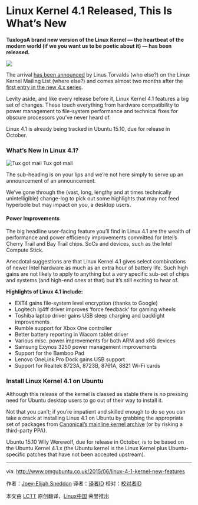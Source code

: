 Linux Kernel 4.1 Released, This Is What’s New
================================================================================
**TuxlogoA brand new version of the Linux Kernel — the heartbeat of the modern world (if we you want us to be poetic about it) — has been released.**

![](http://www.omgubuntu.co.uk/wp-content/uploads/2011/07/Tux-psd3894.jpg)

The arrival [has been announced][1] by Linus Torvalds (who else?) on the Linux Kernel Mailing List (where else?) and comes almost two months after the [first entry in the new 4.x series][2].

Levity aside, and like every release before it, Linux Kernel 4.1 features a big set of changes. These touch everything from hardware compatibility to power management to file-system performance and technical fixes for obscure processors you’ve never heard of.

Linux 4.1 is already being tracked in Ubuntu 15.10, due for release in October.

### What’s New In Linux 4.1? ###

![Tux got mail](http://www.omgubuntu.co.uk/wp-content/uploads/2015/06/linux-kernel-4-11-350x200.jpg)
Tux got mail

The sub-heading is on your lips and we’re not here simply to serve up an announcement of an announcement.

We’ve gone through the (vast, long, lengthy and at times technically unintelligible) change-log to pick out some highlights that may not feed hyperbole but may impact on you, a desktop users.

#### Power Improvements ####

The big headline user-facing feature you’ll find in Linux 4.1 are the wealth of performance and power efficiency improvements committed for Intel’s Cherry Trail and Bay Trail chips. SoCs and devices, such as the Intel Compute Stick.

Anecdotal suggestions are that Linux Kernel 4.1 gives select combinations of newer Intel hardware as much as an extra hour of battery life. Such high gains are not likely to apply to anything but a very specific sub-set of chips and systems (and high-end ones at that) but it’s still exciting to hear of.

**Highlights of Linux 4.1 include:**

- EXT4 gains file-system level encryption (thanks to Google)
- Logitech lg4ff driver improves ‘force feedback’ for gaming wheels
- Toshiba laptop driver gains USB sleep charging and backlight improvements
- Rumble support for Xbox One controller
- Better battery reporting in Wacom tablet driver
- Various misc. power improvements for both ARM and x86 devices
- Samsung Exynos 3250 power management improvements
- Support for the Bamboo Pad
- Lenovo OneLink Pro Dock gains USB support
- Support for Realtek 8723A, 8723B, 8761A, 8821 Wi-Fi cards

### Install Linux Kernel 4.1 on Ubuntu ###

Although this release of the kernel is classed as stable there is no pressing need for Ubuntu desktop users to go out of their way to install it.

Not that you can’t; if you’re impatient and skilled enough to do so you can take a crack at installing Linux 4.1 on Ubuntu by grabbing the appropriate set of packages from [Canonical’s mainline kernel archive][3] (or by risking a third-party PPA).

Ubuntu 15.10 Wily Werewolf, due for release in October, is to be based on the Ubuntu Kernel 4.1.x (the Ubuntu kernel is the Linux Kernel plus Ubuntu-specific patches that have not been accepted upstream).

--------------------------------------------------------------------------------

via: http://www.omgubuntu.co.uk/2015/06/linux-4-1-kernel-new-features

作者：[Joey-Elijah Sneddon][a]
译者：[译者ID](https://github.com/译者ID)
校对：[校对者ID](https://github.com/校对者ID)

本文由 [LCTT](https://github.com/LCTT/TranslateProject) 原创翻译，[Linux中国](https://linux.cn/) 荣誉推出

[a]:https://plus.google.com/117485690627814051450/?rel=author
[1]:https://lkml.org/lkml/2015/6/22/8
[2]:http://www.omgubuntu.co.uk/2015/04/linux-kernel-4-0-new-features
[3]:http://kernel.ubuntu.com/~kernel-ppa/mainline/?C=N;O=D